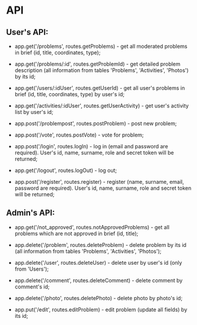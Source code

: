 API
===
User's API:
-----------

+ app.get('/problems', routes.getProblems) - get all moderated problems in brief (id, title, coordinates, type);

+ app.get('/problems/:id', routes.getProblemId) - get detailed problem description (all information from tables 'Problems', 'Activities', 'Photos') by its id;

+ app.get('/users/:idUser', routes.getUserId) - get all user's problems in brief (id, title, coordinates, type) by user's id;

+ app.get('/activities/:idUser', routes.getUserActivity) - get user's activity list by user's id;

+ app.post('/problempost', routes.postProblem) - post new problem;

+ app.post('/vote', routes.postVote) - vote for problem;

+ app.post('/login', routes.logIn) - log in (email and password are required). User's id, name, surname, role and secret token will be returned;

+ app.get('/logout', routes.logOut) - log out; 

+ app.post('/register', routes.register) - register (name, surname, email, password are required). User's id, name, surname, role and secret token will be returned;

Admin's API:
------------

+ app.get('/not_approved', routes.notApprovedProblems) - get all problems which are not approved in brief (id, title);

+ app.delete('/problem', routes.deleteProblem) - delete problem by its id (all information from tables 'Problems', 'Activities', 'Photos');

+ app.delete('/user', routes.deleteUser) - delete user by user's id (only from 'Users');

+ app.delete('/comment', routes.deleteComment) - delete comment by comment's id;

+ app.delete('/photo', routes.deletePhoto) - delete photo by photo's id;

+ app.put('/edit', routes.editProblem) - edit problem (update all fields) by its id;

